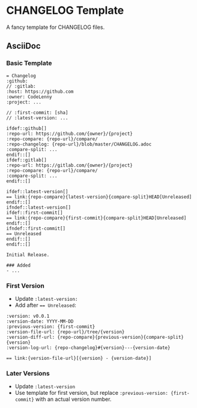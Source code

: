 # CHANGELOG Template

A fancy template for CHANGELOG files.

## AsciiDoc

### Basic Template

```adoc
= Changelog
:github:
// :gitlab:
:host: https://github.com
:owner: CodeLenny
:project: ...

// :first-commit: [sha]
// :latest-version: ...

ifdef::github[]
:repo-url: https://github.com/{owner}/{project}
:repo-compare: {repo-url}/compare/
:repo-changelog: {repo-url}/blob/master/CHANGELOG.adoc
:compare-split: ...
endif::[]
ifdef::gitlab[]
:repo-url: https://gitlab.com/{owner}/{project}
:repo-compare: {repo-url}/compare/
:compare-split: ...
endif::[]

ifdef::latest-version[]
== link:{repo-compare}{latest-version}{compare-split}HEAD[Unreleased]
endif::[]
ifndef::latest-version[]
ifdef::first-commit[]
== link:{repo-compare}{first-commit}{compare-split}HEAD[Unreleased]
endif::[]
ifndef::first-commit[]
== Unreleased
endif::[]
endif::[]

Initial Release.

### Added
- ...
```

### First Version

- Update `:latest-version:`
- Add after `== Unreleased`:

```adoc
:version: v0.0.1
:version-date: YYYY-MM-DD
:previous-version: {first-commit}
:version-file-url: {repo-url}/tree/{version}
:version-diff-url: {repo-compare}{previous-version}{compare-split}{version}
:version-log-url: {repo-changelog}#{version}---{version-date}

== link:{version-file-url}[{version} - {version-date}]
```

### Later Versions

- Update `:latest-version`
- Use template for first version, but replace `:previous-version: {first-commit}` with an actual version number.

